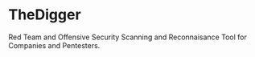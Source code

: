 # TheDigger
Red Team and Offensive Security Scanning and Reconnaisance Tool for Companies and Pentesters.
